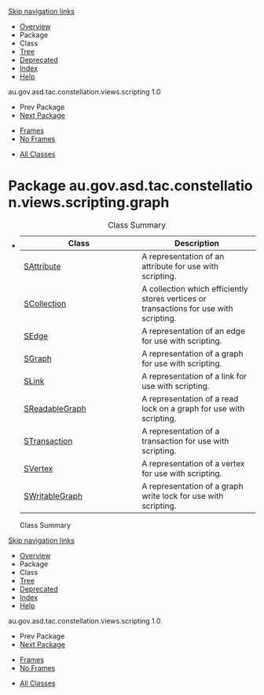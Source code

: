 <div class="topNav">

<span id="navbar.top"></span>

<div class="skipNav">

[Skip navigation links](#skip.navbar.top "Skip navigation links")

</div>

<span id="navbar.top.firstrow"></span>

-   [Overview](../constellation/CoreScriptingView/src/au/gov/asd/tac/constellation/views/scripting/docs/javadoc/overview-summary.md)
-   Package
-   Class
-   [Tree](../constellation/CoreScriptingView/src/au/gov/asd/tac/constellation/views/scripting/docs/javadoc/graph/package-tree.md)
-   [Deprecated](../constellation/CoreScriptingView/src/au/gov/asd/tac/constellation/views/scripting/docs/javadoc/deprecated-list.md)
-   [Index](../constellation/CoreScriptingView/src/au/gov/asd/tac/constellation/views/scripting/docs/javadoc/index-all.md)
-   [Help](../constellation/CoreScriptingView/src/au/gov/asd/tac/constellation/views/scripting/docs/javadoc/help-doc.md)

<div class="aboutLanguage">

au.gov.asd.tac.constellation.views.scripting 1.0

</div>

</div>

<div class="subNav">

-   Prev Package
-   [Next Package](../constellation/CoreScriptingView/src/au/gov/asd/tac/constellation/views/scripting/docs/javadoc/graph/iterators/package-summary.md)

<!-- -->

-   [Frames](../constellation/CoreScriptingView/src/au/gov/asd/tac/constellation/views/scripting/docs/javadoc/graph/package-summary.md)
-   [No Frames](../constellation/CoreScriptingView/src/au/gov/asd/tac/constellation/views/scripting/docs/javadoc/graph/package-summary.md)

<!-- -->

-   [All Classes](../constellation/CoreScriptingView/src/au/gov/asd/tac/constellation/views/scripting/docs/javadoc/allclasses-noframe.md)

<div>

</div>

<span id="skip.navbar.top"></span>

</div>

<div class="header">

# Package au.gov.asd.tac.constellation.views.scripting.graph

</div>

<div class="contentContainer">

-   <table class="typeSummary" data-border="0" data-cellpadding="3" data-cellspacing="0" data-summary="Class Summary table, listing classes, and an explanation">
    <caption><span>Class Summary</span><span class="tabEnd"> </span></caption>
    <colgroup>
    <col style="width: 50%" />
    <col style="width: 50%" />
    </colgroup>
    <thead>
    <tr class="header">
    <th class="colFirst" scope="col">Class</th>
    <th class="colLast" scope="col">Description</th>
    </tr>
    </thead>
    <tbody>
    <tr class="odd altColor">
    <td class="colFirst"><a href="../constellation/CoreScriptingView/src/au/gov/asd/tac/constellation/views/scripting/docs/javadoc/graph/SAttribute.md" title="class in au.gov.asd.tac.constellation.views.scripting.graph">SAttribute</a></td>
    <td class="colLast"><div class="block">
    A representation of an attribute for use with scripting.
    </div></td>
    </tr>
    <tr class="even rowColor">
    <td class="colFirst"><a href="../constellation/CoreScriptingView/src/au/gov/asd/tac/constellation/views/scripting/docs/javadoc/graph/SCollection.md" title="class in au.gov.asd.tac.constellation.views.scripting.graph">SCollection</a></td>
    <td class="colLast"><div class="block">
    A collection which efficiently stores vertices or transactions for use with scripting.
    </div></td>
    </tr>
    <tr class="odd altColor">
    <td class="colFirst"><a href="../constellation/CoreScriptingView/src/au/gov/asd/tac/constellation/views/scripting/docs/javadoc/graph/SEdge.md" title="class in au.gov.asd.tac.constellation.views.scripting.graph">SEdge</a></td>
    <td class="colLast"><div class="block">
    A representation of an edge for use with scripting.
    </div></td>
    </tr>
    <tr class="even rowColor">
    <td class="colFirst"><a href="../constellation/CoreScriptingView/src/au/gov/asd/tac/constellation/views/scripting/docs/javadoc/graph/SGraph.md" title="class in au.gov.asd.tac.constellation.views.scripting.graph">SGraph</a></td>
    <td class="colLast"><div class="block">
    A representation of a graph for use with scripting.
    </div></td>
    </tr>
    <tr class="odd altColor">
    <td class="colFirst"><a href="../constellation/CoreScriptingView/src/au/gov/asd/tac/constellation/views/scripting/docs/javadoc/graph/SLink.md" title="class in au.gov.asd.tac.constellation.views.scripting.graph">SLink</a></td>
    <td class="colLast"><div class="block">
    A representation of a link for use with scripting.
    </div></td>
    </tr>
    <tr class="even rowColor">
    <td class="colFirst"><a href="../constellation/CoreScriptingView/src/au/gov/asd/tac/constellation/views/scripting/docs/javadoc/graph/SReadableGraph.md" title="class in au.gov.asd.tac.constellation.views.scripting.graph">SReadableGraph</a></td>
    <td class="colLast"><div class="block">
    A representation of a read lock on a graph for use with scripting.
    </div></td>
    </tr>
    <tr class="odd altColor">
    <td class="colFirst"><a href="../constellation/CoreScriptingView/src/au/gov/asd/tac/constellation/views/scripting/docs/javadoc/graph/STransaction.md" title="class in au.gov.asd.tac.constellation.views.scripting.graph">STransaction</a></td>
    <td class="colLast"><div class="block">
    A representation of a transaction for use with scripting.
    </div></td>
    </tr>
    <tr class="even rowColor">
    <td class="colFirst"><a href="../constellation/CoreScriptingView/src/au/gov/asd/tac/constellation/views/scripting/docs/javadoc/graph/SVertex.md" title="class in au.gov.asd.tac.constellation.views.scripting.graph">SVertex</a></td>
    <td class="colLast"><div class="block">
    A representation of a vertex for use with scripting.
    </div></td>
    </tr>
    <tr class="odd altColor">
    <td class="colFirst"><a href="../constellation/CoreScriptingView/src/au/gov/asd/tac/constellation/views/scripting/docs/javadoc/graph/SWritableGraph.md" title="class in au.gov.asd.tac.constellation.views.scripting.graph">SWritableGraph</a></td>
    <td class="colLast"><div class="block">
    A representation of a graph write lock for use with scripting.
    </div></td>
    </tr>
    </tbody>
    </table>

    Class Summary<span class="tabEnd"> </span>

</div>

<div class="bottomNav">

<span id="navbar.bottom"></span>

<div class="skipNav">

[Skip navigation links](#skip.navbar.bottom "Skip navigation links")

</div>

<span id="navbar.bottom.firstrow"></span>

-   [Overview](../constellation/CoreScriptingView/src/au/gov/asd/tac/constellation/views/scripting/docs/javadoc/overview-summary.md)
-   Package
-   Class
-   [Tree](../constellation/CoreScriptingView/src/au/gov/asd/tac/constellation/views/scripting/docs/javadoc/graph/package-tree.md)
-   [Deprecated](../constellation/CoreScriptingView/src/au/gov/asd/tac/constellation/views/scripting/docs/javadoc/deprecated-list.md)
-   [Index](../constellation/CoreScriptingView/src/au/gov/asd/tac/constellation/views/scripting/docs/javadoc/index-all.md)
-   [Help](../constellation/CoreScriptingView/src/au/gov/asd/tac/constellation/views/scripting/docs/javadoc/help-doc.md)

<div class="aboutLanguage">

au.gov.asd.tac.constellation.views.scripting 1.0

</div>

</div>

<div class="subNav">

-   Prev Package
-   [Next Package](../constellation/CoreScriptingView/src/au/gov/asd/tac/constellation/views/scripting/docs/javadoc/graph/iterators/package-summary.md)

<!-- -->

-   [Frames](../constellation/CoreScriptingView/src/au/gov/asd/tac/constellation/views/scripting/docs/javadoc/graph/package-summary.md)
-   [No Frames](../constellation/CoreScriptingView/src/au/gov/asd/tac/constellation/views/scripting/docs/javadoc/graph/package-summary.md)

<!-- -->

-   [All Classes](../constellation/CoreScriptingView/src/au/gov/asd/tac/constellation/views/scripting/docs/javadoc/allclasses-noframe.md)

<div>

</div>

<span id="skip.navbar.bottom"></span>

</div>
